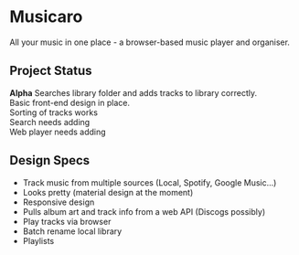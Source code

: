 # Musicaro
All your music in one place - a browser-based music player and organiser.

## Project Status
**Alpha**
Searches library folder and adds tracks to library correctly.  
Basic front-end design in place.  
Sorting of tracks works  
Search needs adding  
Web player needs adding

## Design Specs
* Track music from multiple sources (Local, Spotify, Google Music...)
* Looks pretty (material design at the moment)
* Responsive design
* Pulls album art and track info from a web API (Discogs possibly)
* Play tracks via browser
* Batch rename local library
* Playlists